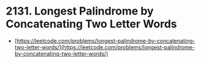 # 2131. Longest Palindrome by Concatenating Two Letter Words

- [https://leetcode.com/problems/longest-palindrome-by-concatenating-two-letter-words/](https://leetcode.com/problems/longest-palindrome-by-concatenating-two-letter-words/)
